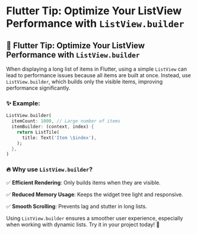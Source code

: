 # Flutter Tip: Optimize Your ListView Performance with `ListView.builder`


<!--more-->


## 🚀 Flutter Tip: Optimize Your ListView Performance with `ListView.builder`

When displaying a long list of items in Flutter, using a simple `ListView` can lead to performance issues because all items are built at once. Instead, use `ListView.builder`, which builds only the visible items, improving performance significantly.

### ✨ Example:

```dart
ListView.builder(
  itemCount: 1000, // Large number of items
  itemBuilder: (context, index) {
    return ListTile(
      title: Text('Item \$index'),
    );
  },
)
```

### 🔥 Why use `ListView.builder`?

✅ **Efficient Rendering**: Only builds items when they are visible.

✅ **Reduced Memory Usage**: Keeps the widget tree light and responsive.

✅ **Smooth Scrolling**: Prevents lag and stutter in long lists.

Using `ListView.builder` ensures a smoother user experience, especially when working with dynamic lists. Try it in your project today! 🚀
